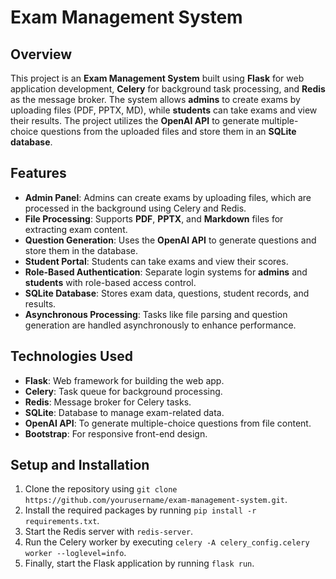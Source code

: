 # Exam Management System

## Overview
This project is an **Exam Management System** built using **Flask** for web application development, **Celery** for background task processing, and **Redis** as the message broker. The system allows **admins** to create exams by uploading files (PDF, PPTX, MD), while **students** can take exams and view their results. The project utilizes the **OpenAI API** to generate multiple-choice questions from the uploaded files and store them in an **SQLite database**.

## Features
- **Admin Panel**: Admins can create exams by uploading files, which are processed in the background using Celery and Redis.
- **File Processing**: Supports **PDF**, **PPTX**, and **Markdown** files for extracting exam content.
- **Question Generation**: Uses the **OpenAI API** to generate questions and store them in the database.
- **Student Portal**: Students can take exams and view their scores.
- **Role-Based Authentication**: Separate login systems for **admins** and **students** with role-based access control.
- **SQLite Database**: Stores exam data, questions, student records, and results.
- **Asynchronous Processing**: Tasks like file parsing and question generation are handled asynchronously to enhance performance.

## Technologies Used
- **Flask**: Web framework for building the web app.
- **Celery**: Task queue for background processing.
- **Redis**: Message broker for Celery tasks.
- **SQLite**: Database to manage exam-related data.
- **OpenAI API**: To generate multiple-choice questions from file content.
- **Bootstrap**: For responsive front-end design.

## Setup and Installation

1. Clone the repository using `git clone https://github.com/yourusername/exam-management-system.git`.
2. Install the required packages by running `pip install -r requirements.txt`.
3. Start the Redis server with `redis-server`.
4. Run the Celery worker by executing `celery -A celery_config.celery worker --loglevel=info`.
5. Finally, start the Flask application by running `flask run`.


